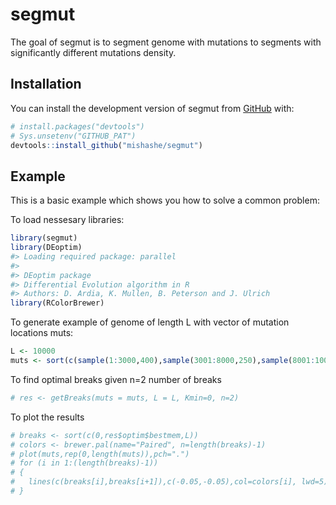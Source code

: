 
<!-- README.md is generated from README.Rmd. Please edit that file -->

# segmut

<!-- badges: start -->
<!-- badges: end -->

The goal of segmut is to segment genome with mutations to segments with
significantly different mutations density.

## Installation

You can install the development version of segmut from
[GitHub](https://github.com/) with:

``` r
# install.packages("devtools")
# Sys.unsetenv("GITHUB_PAT")
devtools::install_github("mishashe/segmut")
```

## Example

This is a basic example which shows you how to solve a common problem:

To load nessesary libraries:

``` r
library(segmut)
library(DEoptim)
#> Loading required package: parallel
#> 
#> DEoptim package
#> Differential Evolution algorithm in R
#> Authors: D. Ardia, K. Mullen, B. Peterson and J. Ulrich
library(RColorBrewer)
```

To generate example of genome of length L with vector of mutation
locations muts:

``` r
L <- 10000
muts <- sort(c(sample(1:3000,400),sample(3001:8000,250),sample(8001:10000,400)))
```

To find optimal breaks given n=2 number of breaks

``` r
# res <- getBreaks(muts = muts, L = L, Kmin=0, n=2)
```

To plot the results

``` r
# breaks <- sort(c(0,res$optim$bestmem,L))
# colors <- brewer.pal(name="Paired", n=length(breaks)-1)
# plot(muts,rep(0,length(muts)),pch=".")
# for (i in 1:(length(breaks)-1))
# {
#   lines(c(breaks[i],breaks[i+1]),c(-0.05,-0.05),col=colors[i], lwd=5)
# }
```
